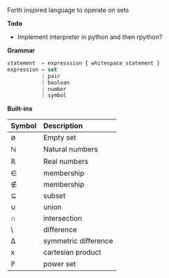 Forth inspired language to operate on sets

__Todo__
* Implement interpreter in python and then rpython?

__Grammar__

```js
statement  = expresssion { whitespace statement }
expression = set
           | pair
           | boolean
           | number
           | symbol
```

__Built-ins__

| Symbol | Description |
| :----- | :---------- |
| ∅ | Empty set |
| ℕ | Natural numbers |
| ℝ | Real numbers |
| ∈ | membership |
| ∉ | membership |
| ⊆ | subset |
| ∪ | union |
| ∩ | intersection |
| \ | difference |
| ∆ | symmetric difference |
| x | cartesian product |
| ℙ | power set |

